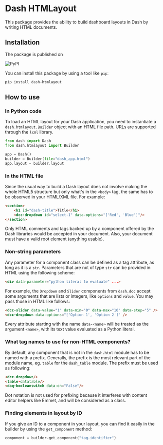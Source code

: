 # Dash HTMLayout

This package provides the ability to build dashboard layouts in Dash by writing HTML documents.

## Installation

The package is published on 

![PyPI](https://img.shields.io/badge/pypi-3775A9?style=for-the-badge&logo=pypi&logoColor=white)

You can install this package by using a tool like `pip`:

```bash
pip install dash-htmlayout
```

## How to use

### In Python code

To load an HTML layout for your Dash application, you need to instantiate a `dash.htmlayout.Builder` object with an HTML
file path. URLs are supported through the `lxml` library.

```python
from dash import Dash
from dash.htmlayout import Builder

app = Dash()
builder = Builder(file="dash_app.html")
app.layout = builder.layout
```

### In the HTML file

Since the usual way to build a Dash layout does not involve making the whole HTML5 structure but only what's in the
`<body>` tag, the same has to be observed in your HTML/XML file. For example:

```html
<section>
    <h1 id="dash-title">Title</h1>
    <dcc-dropdown id="select-1" data-options="['Red', 'Blue']"/>
</section>
```

Only HTML comments and tags backed up by a component offered by the Dash libraries would be
accepted in your document. Also, your document must have a valid root element (anything usable).

### Non-string parameters

Any parameter for a component class can be defined as a tag attribute, as long as it is a
`str`. Parameters that are not of type `str` can be provided in HTML using the following scheme:

```html
<div data-parameter="python literal to evaluate" ...>
```

For example, the `Dropdown` and `Slider` components from `dash.dcc` accept some arguments that are lists or integers, like `options` and `value`. You may pass those in HTML like follows:

```html
<dcc-slider data-value="1" data-min="0" data-max="10" data-step="5" />
<dcc-dropdown data-options="['Option 1', 'Option 2']" />
```

Every attribute starting with the name `data-<name>` will be treated as the argument `<name>`, with its text value
evaluated as a Python literal.

### What tag names to use for non-HTML components?

By default, any component that is not in the `dash.html` module has to be named with a prefix.
Generally, the prefix is the most relevant part of the module name, eg. `table` for the `dash_table` module.
The prefix must be used as following:

```html
<dcc-dropdown/>
<table-datatable/>
<daq-booleanswitch data-on="False"/>
```

Dot notation is not used for prefixing because it interferes with content editor helpers like Emmet, and
will be considered as a class.

### Finding elements in layout by ID

If you give an ID to a component in your layout, you can find it easily in the builder by using the `get_component` method:

```python
component = builder.get_component("tag-identifier")
```
